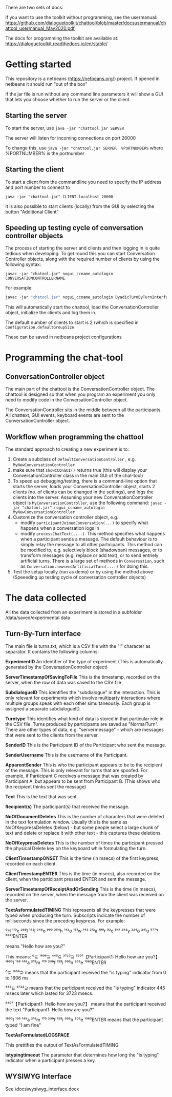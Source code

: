 There are two sets of docs:

If you want to use the toolkit without programming, see the usermanual: https://github.com/dialoguetoolkit/chattool/blob/master/docsusermanual/chattool_usermanual_May2020.pdf

The docs for programming the toolkit are available at: https://dialoguetoolkit.readthedocs.io/en/stable/



# Getting started

This repository is a netbeans (https://netbeans.org/) project. If opened in netbeans it should run "out of the box"

If the jar file is run without any command line parameters it will show a GUI that lets you choose whether to run the server or the client.


## Starting the server

To start the server, use ```java -jar "chattool.jar SERVER``` 

The server will listen for incoming connections on port 20000

To change this, use ```java -jar "chattool.jar SERVER  %PORTNUMBER%```  where %PORTNUMBER% is the portnumber


## Starting the client

To start a client from the commandline you need to specify the IP address and port number to connect to

```java -jar "chattool.jar" CLIENT localhost 20000```

It is also possible to start clients (locally) from the GUI by selecting the button "Additional Client" 



## Speeding up testing cycle of conversation controller objects

The process of starting the server and clients and then logging in is quite tedious when developing. To get round this you can start Conversation Controller objects, along with the required number of clients by using the following syntax:

```
javac -jar "chatool.jar" nogui_ccname_autologin CONVERSATIONCONTROLLERNAME
```

For example:

```java
javac -jar "chatool.jar" nogui_ccname_autologin DyadicTurnByTurnInterface
```

This will automatically start the chattool, load the ConversationController object, initialize the clients and log them in.

The default number of clients to start is 2 (which is specified in ```Configuration.defaultGroupSize```

These can be saved in netbeans project configurations


# Programming the chat-tool

## ConversationController object

The main part of the chattool is the ConversationController object. The chattool is designed so that when you program an experiment you only need to modify code in the ConversationController object. 

The ConversationController sits in the middle between all the participants. All chattext, GUI events, keyboard events are sent to the ConversationController object.



## Workflow when programming the chattool

The standard approach to creating a new experiment is to:

1. Create a subclass of ```DefaultConversationController``` , e.g. ```MyNewConversationController```
2. make sure that ```showCCOnGUI()``` returns true (this will display your ConversationController class in the main GUI of the chat-tool)
3. To speed up debugging/testing, there is a command-line option that starts the server, loads your ConversationController object, starts 2 clients (no. of clients can be changed in the settings), and logs the clients into the server. Assuming your new ConversationController object is ```MyConversationController```, use the following command: ```javac -jar "chatool.jar" nogui_ccname_autologin MyNewConversationController```
4. Customize the conversation controller object, e.g. 
   * modify ```participantJoinedConversation(...)``` to specify what happens when a conversation logs in
   * modify ```processChatText(....)```. This method specifies what happens when a participant sends a message. The default behaviour is to simply relay the message to all other participants. This method can be modified to, e.g. selectively block (shadowban) messages, or to transform messages (e.g. replace or add text), or to send entriely artificial turns. There is a large set of methods in ```Conversation```, such as ```Conversation.newsendArtificialTurn(....)``` for doing this.
5. Test the setup locally (run as demo) or by using the method above (Speeeding up testing cycle of conversation controller objects)

### 




# The data collected 

All the data collected from an experiment is stored in a subfolder /data/saved/experimental data


## Turn-By-Turn interface
The main file is turns.txt, which is a CSV file with the "¦" character as separator. It contains the following columns:

**ExperimentID**
An identifier of the type of experiment (This is automatically generated by the ConversationController object)


**ServerTimestampOfSavingToFile**
This is the timestamp, recorded on the server,  when the row of data was saved to the CSV file


**SubdialogueID**
This identifies the "subdialogue" in the interaction. This is only relevant for experiments which involve multiparty interactions where multiple groups speak with each other simultaneously. Each group is assigned a separate subdialogueID.


**Turntype**
This identifies what kind of data is stored in that particular role in the CSV file. Turns produced by participants are saved as "NormalTurn". There are other types of data, e.g. "servermessage" - which are messages that were sent to the clients from the server.


**SenderID**
This is the Participant ID of the Participant who sent the message.


**SenderUsername**
This is the username of the Participant.


**ApparentSender**
This is who the participant appears to be to the recipient of the message. This is only relevant for turns that are spoofed. For example, if Participant C receives a message that was created by Participant A, but appears to be sent from Participant B.
(This shows who the recipient thinks sent the message)


**Text**
This is the text that was sent.


**Recipient(s)**
The participant(s) that received the message.


**NoOfDocumentDeletes**
This is the number of characters that were deleted in the text formulation window. Usually this is the same as NoOfKeypressDeletes (below) - but some people select a large chunk of text and delete or replace it with other text - this captures these deletions. 


**NoOfKeypressDeletes**
This is the number of times the participant pressed the physical Delete key on the keyboard while formulating the turn.


**ClientTimestampONSET**
This is the time (in msecs) of the first keypress, recorded on each client. 


**ClientTimestampENTER**
This is the time (in msecs), also recorded on the client, when the participant pressed ENTER and sent the message. 


**ServerTimestampOfReceiptAndOrSending**
This is the time (in msecs), recorded on the server, when the message from the client was received on the server.


**TextAsformulatedTIMING**
This represents all the keypresses that were typed when producing the turn. Subscripts indicate the number of milliseconds since the preceding keypress. For example: 


 ⁰H ¹¹⁰e ²⁸⁹l ¹⁸²l ³⁴⁸o ⁹⁹³  ³⁵⁴h ¹⁴²o ¹⁶¹w ¹⁴³  ²¹²a ¹⁹⁹r ⁹²e ⁵⁴¹  ²⁴³y ²²⁴o ²⁴¹u ⁵⁷⁷? ⁶⁸²¹ENTER

means "Hello how are you?" 


This means:
⁰⊆ ¹⁶⁰⁶⊇ ⁴⁴⁵⊆ ³⁷²³⊇ ⁶³⁰⁷【Participant1: Hello how are you?】 ¹⁶⁹³I ¹³⁶  ¹⁴⁸a ²¹⁹m ¹⁷⁹  ²³⁰f ¹²⁹i ³⁰⁹n ²⁰⁵e ¹³⁸³ENTER

⁰⊆ ¹⁶⁰⁶⊇   means that the participant received the "is typing" indicator from 0 to 1606 ms

⁴⁴⁵⊆ ³⁷²³⊇  means that the participant received the "is typing" indicator 445 msecs later which lasted for 3723 msecs. 

⁶³⁰⁷【Participant1: Hello how are you?】 means that the participant received the text "Participant1: Hello how are you?"

¹⁶⁹³I ¹³⁶  ¹⁴⁸a ²¹⁹m ¹⁷⁹  ²³⁰f ¹²⁹i ³⁰⁹n ²⁰⁵e ¹³⁸³ENTER  means that the participant typed "I am fine"




**TextAsFormulatedLOGSPACE**

This prettifies the output of TextAsFormulatedTIMING


**istypingtimeout**
The parameter that determines how long the "is typing" indicator when a participant presses a key.



## WYSIWYG Interface

See \docs\wysiwyg_interface.docx 

